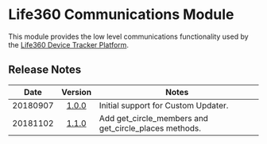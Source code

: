 # Life360 Communications Module
This module provides the low level communications functionality used by the [Life360 Device Tracker Platform](life360.md).
## Release Notes
Date | Version | Notes
-|:-:|-
20180907 | [1.0.0](https://github.com/pnbruckner/homeassistant-config/blob/d767bcce0fdff0c9298dc7a010d27af88817eac2/custom_components/life360.py) | Initial support for Custom Updater.
20181102 | [1.1.0](https://github.com/pnbruckner/homeassistant-config/blob/da9bdcf9923f8e93820f23a49289af35c6371a71/custom_components/life360.py) | Add get_circle_members and get_circle_places methods.

